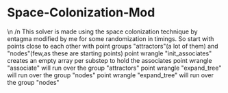 # Space-Colonization-Mod
\n /n This solver is made using the space colonization technique by entagma modified by me for some randomization in timings.
So start with points close to each other with point groups "attractors"(a lot of them) and "nodes"(few,as these are starting points)
point wrangle "init_associates" creates an empty array per substep to hold the associates
point wrangle "associate" will run over the group "attractors"
point wrangle "expand_tree" will run over the group "nodes"
point wrangle "expand_tree" will run over the group "nodes"
